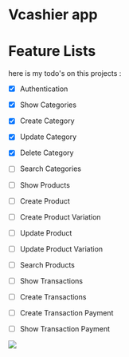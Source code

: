 # Vcashier app

# Feature Lists
here is my todo's on this projects :
 - [x] Authentication
 - [x] Show Categories
 - [x] Create Category
 - [x] Update Category
 - [x] Delete Category
 - [ ] Search Categories
 - [ ] Show Products
 - [ ] Create Product
 - [ ] Create Product Variation
 - [ ] Update Product
 - [ ] Update Product Variation
 - [ ] Search Products
 - [ ] Show Transactions
 - [ ] Create Transactions
 - [ ] Create Transaction Payment
 - [ ] Show Transaction Payment


![](https://geps.dev/progress/25)
